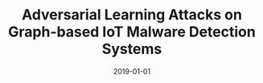 ---
title: "Adversarial Learning Attacks on Graph-based IoT Malware Detection Systems"
collection: publications
permalink: /publication/2019-01-01-Adversarial-Learning-Attacks-on-Graph-based-IoT-Malware-Detection-Systems
date: 2019-01-01
venue: 'In the proceedings of 39th IEEE International Conference on Distributed Computing Systems, ICDCS 2019, Dallas, TX, USA, July 7-10, 2019'
paperurl: 'https://doi.org/10.1109/ICDCS.2019.00130'
citation: ' Ahmed Abusnaina,  Aminollah Khormali,  Hisham Alasmary,  Jeman Park,  Afsah Anwar,  David Mohaisen, &quot;Adversarial Learning Attacks on Graph-based IoT Malware Detection Systems.&quot; In the proceedings of 39th IEEE International Conference on Distributed Computing Systems, ICDCS 2019, Dallas, TX, USA, 2019.'
---